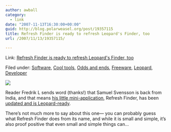 ```yaml
---
author: awball
category:
  - link
date: "2007-11-13T16:30:00+00:00"
guid: http://blog.polarweasel.org/post/19357115
title: Refresh Finder is ready to refresh Leopard's Finder, too
url: /2007/11/13/19357115/

---
```

Link: [Refresh Finder is ready to refresh Leopard's Finder, too](http://feeds.tuaw.com/~r/weblogsinc/tuaw/~3/184351041/)

Filed under: [Software](http://www.tuaw.com/category/software/), [Cool tools](http://www.tuaw.com/category/cool-tools/), [Odds and ends](http://www.tuaw.com/category/odds-and-ends/), [Freeware](http://www.tuaw.com/category/freeware/), [Leopard](http://www.tuaw.com/category/leopard/), [Developer](http://www.tuaw.com/category/developer/)

![](http://www.blogsmithmedia.com/www.tuaw.com/media/2007/11/refreshen.jpg)

Reader Fredrik L sends word (thanks!) that Samuel Svensson is back from India, and that means [his little mini-application](http://www.tuaw.com/2007/04/16/refresh-the-finder/), Refresh Finder, has been [updated and is Leopard-ready](http://www.soderhavet.com/refresh/).

There’s not much more to say about this one— you can probably guess what Refresh Finder does from its name, and while it is small and simple, it’s also proof positive that even small and simple things can…

